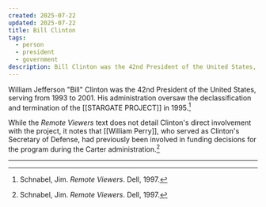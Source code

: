 ```yaml
---
created: 2025-07-22
updated: 2025-07-22
title: Bill Clinton
tags:
  - person
  - president
  - government
description: Bill Clinton was the 42nd President of the United States, serving from 1993 to 2001. His administration saw the declassification and termination of the Stargate Project.
---
```

William Jefferson "Bill" Clinton was the 42nd President of the United States, serving from 1993 to 2001. His administration oversaw the declassification and termination of the [[STARGATE PROJECT]] in 1995.[^1]

While the *Remote Viewers* text does not detail Clinton's direct involvement with the project, it notes that [[William Perry]], who served as Clinton's Secretary of Defense, had previously been involved in funding decisions for the program during the Carter administration.[^1]

---

[^1]: Schnabel, Jim. *Remote Viewers*. Dell, 1997.